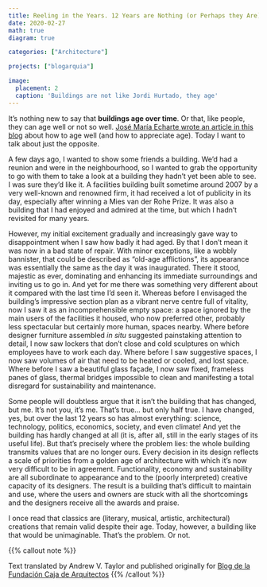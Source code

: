 ```yaml
---
title: Reeling in the Years. 12 Years are Nothing (or Perhaps they Are)
date: 2020-02-27
math: true
diagram: true

categories: ["Architecture"]

projects: ["blogarquia"]

image:
  placement: 2
  caption: 'Buildings are not like Jordi Hurtado, they age'
---
```


It’s nothing new to say that **buildings age over time**. Or that, like people, they can age well or not so well. [José María Echarte wrote an article in this blog](https://blogfundacion.arquia.es/en/2019/08/streaks-stains-and-wrinkles/) about how to age well (and how to appreciate age). Today I want to talk about just the opposite.

A few days ago, I wanted to show some friends a building. We’d had a reunion and were in the neighbourhood, so I wanted to grab the opportunity to go with them to take a look at a building they hadn’t yet been able to see. I was sure they’d like it. A facilities building built sometime around 2007 by a very well-known and renowned firm, it had received a lot of publicity in its day, especially after winning a Mies van der Rohe Prize. It was also a building that I had enjoyed and admired at the time, but which I hadn’t revisited for many years.

However, my initial excitement gradually and increasingly gave way to disappointment when I saw how badly it had aged. By that I don’t mean it was now in a bad state of repair. With minor exceptions, like a wobbly bannister, that could be described as “old-age afflictions”, its appearance was essentially the same as the day it was inaugurated. There it stood, majestic as ever, dominating and enhancing its immediate surroundings and inviting us to go in. And yet for me there was something very different about it compared with the last time I’d seen it. Whereas before I envisaged the building’s impressive section plan as a vibrant nerve centre full of vitality, now I saw it as an incomprehensible empty space: a space ignored by the main users of the facilities it housed, who now preferred other, probably less spectacular but certainly more human, spaces nearby. Where before designer furniture assembled _in situ_ suggested painstaking attention to detail, I now saw lockers that don’t close and cold sculptures on which employees have to work each day. Where before I saw suggestive spaces, I now saw volumes of air that need to be heated or cooled, and lost space. Where before I saw a beautiful glass façade, I now saw fixed, frameless panes of glass, thermal bridges impossible to clean and manifesting a total disregard for sustainability and maintenance.

Some people will doubtless argue that it isn’t the building that has changed, but me. It’s not you, it’s me. That’s true… but only half true. I have changed, yes, but over the last 12 years so has almost everything: science, technology, politics, economics, society, and even climate! And yet the building has hardly changed at all (it is, after all, still in the early stages of its useful life). But that’s precisely where the problem lies: the whole building transmits values that are no longer ours. Every decision in its design reflects a scale of priorities from a golden age of architecture with which it’s now very difficult to be in agreement. Functionality, economy and sustainability are all subordinate to appearance and to the (poorly interpreted) creative capacity of its designers. The result is a building that’s difficult to maintain and use, where the users and owners are stuck with all the shortcomings and the designers receive all the awards and praise.

I once read that classics are (literary, musical, artistic, architectural) creations that remain valid despite their age. Today, however, a building like that would be unimaginable. That’s the problem. Or not.

{{% callout note %}}

Text translated by Andrew V. Taylor and published originally for [Blog de la Fundación Caja de Arquitectos](https://blogfundacion.arquia.es/en/2020/01/reeling-in-the-years-12-years-are-nothing-or-perhaps-they-are/)
{{% /callout %}}
